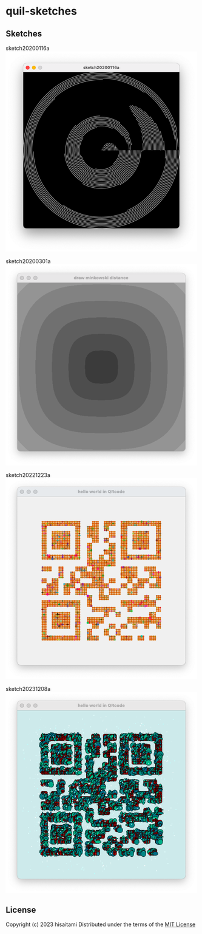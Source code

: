 # quil-sketches

## Sketches

sketch20200116a
![](https://github.com/hisaitami/quil-sketches/blob/master/sketch20200116a/screen.png)

sketch20200301a
![](https://github.com/hisaitami/quil-sketches/blob/master/sketch20200301a/screen.png)

sketch20221223a
![](https://github.com/hisaitami/quil-sketches/blob/master/sketch20221223a/screen.png)

sketch20231208a
![](https://github.com/hisaitami/quil-sketches/blob/master/sketch20231208a/screen.png)

## License

Copyright (c) 2023 hisaitami
Distributed under the terms of the [MIT License](LICENSE)


